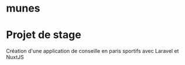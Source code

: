# munes

# Projet de stage

Création d'une application de conseille en paris sportifs avec Laravel et NuxtJS
